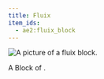 ```yaml
---
title: Fluix
item_ids:
  - ae2:fluix_block
---
```


![A picture of a fluix block.](../../../public/assets/large/fluix_block.png)

A Block of <ItemLink id="fluix_crystal"/>.

<RecipeFor id="fluix_block" />
